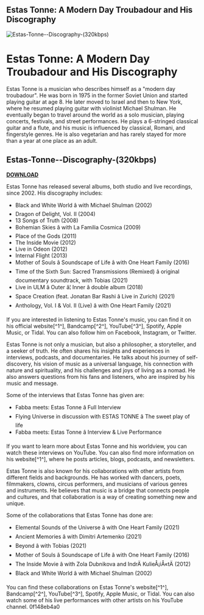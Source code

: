 ## Estas Tonne: A Modern Day Troubadour and His Discography

 
![Estas-Tonne--Discography-(320kbps)](https://encrypted-tbn3.gstatic.com/images?q=tbn:ANd9GcTaebL0WGvTefnwg43yzv6gO3aBJIBcAEEIj8HUDob9Ya5wbw4LcIssGumI)

 
# Estas Tonne: A Modern Day Troubadour and His Discography
 
Estas Tonne is a musician who describes himself as a "modern day troubadour". He was born in 1975 in the former Soviet Union and started playing guitar at age 8. He later moved to Israel and then to New York, where he resumed playing guitar with violinist Michael Shulman. He eventually began to travel around the world as a solo musician, playing concerts, festivals, and street performances. He plays a 6-stringed classical guitar and a flute, and his music is influenced by classical, Romani, and fingerstyle genres. He is also vegetarian and has rarely stayed for more than a year at one place as an adult.
 
## Estas-Tonne--Discography-(320kbps)


[**DOWNLOAD**](https://corppresinro.blogspot.com/?d=2tMkKC)

 
Estas Tonne has released several albums, both studio and live recordings, since 2002. His discography includes:
 
- Black and White World â with Michael Shulman (2002)
- Dragon of Delight, Vol. II (2004)
- 13 Songs of Truth (2008)
- Bohemian Skies â with La Familia Cosmica (2009)
- Place of the Gods (2011)
- The Inside Movie (2012)
- Live in Odeon (2012)
- Internal Flight (2013)
- Mother of Souls â Soundscape of Life â with One Heart Family (2016)
- Time of the Sixth Sun: Sacred Transmissions (Remixed) â original documentary soundtrack, with Tobias (2021)
- Live in ULM â Outer â¦ Inner â double album (2018)
- Space Creation (feat. Jonatan Bar Rashi â Live in Zurich) (2021)
- Anthology, Vol. I & Vol. II (Live) â with One Heart Family (2021)

If you are interested in listening to Estas Tonne's music, you can find it on his official website[^1^], Bandcamp[^2^], YouTube[^3^], Spotify, Apple Music, or Tidal. You can also follow him on Facebook, Instagram, or Twitter.
  
Estas Tonne is not only a musician, but also a philosopher, a storyteller, and a seeker of truth. He often shares his insights and experiences in interviews, podcasts, and documentaries. He talks about his journey of self-discovery, his vision of music as a universal language, his connection with nature and spirituality, and his challenges and joys of living as a nomad. He also answers questions from his fans and listeners, who are inspired by his music and message.
 
Some of the interviews that Estas Tonne has given are:

- Fabba meets: Estas Tonne â Full Interview
- Flying Universe in discussion with ESTAS TONNE â The sweet play of life
- Fabba meets: Estas Tonne â Interview & Live Performance

If you want to learn more about Estas Tonne and his worldview, you can watch these interviews on YouTube. You can also find more information on his website[^1^], where he posts articles, blogs, podcasts, and newsletters.
  
Estas Tonne is also known for his collaborations with other artists from different fields and backgrounds. He has worked with dancers, poets, filmmakers, clowns, circus performers, and musicians of various genres and instruments. He believes that music is a bridge that connects people and cultures, and that collaboration is a way of creating something new and unique.
 
Some of the collaborations that Estas Tonne has done are:

- Elemental Sounds of the Universe â with One Heart Family (2021)
- Ancient Memories â with Dimitri Artemenko (2021)
- Beyond â with Tobias (2021)
- Mother of Souls â Soundscape of Life â with One Heart Family (2016)
- The Inside Movie â with Zola Dubnikova and IndrÄ KulieÅ¡iÅ«tÄ (2012)
- Black and White World â with Michael Shulman (2002)

You can find these collaborations on Estas Tonne's website[^1^], Bandcamp[^2^], YouTube[^3^], Spotify, Apple Music, or Tidal. You can also watch some of his live performances with other artists on his YouTube channel.
 0f148eb4a0
